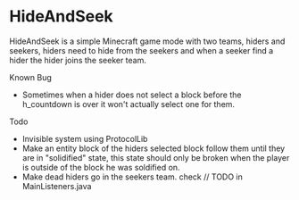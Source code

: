 # HideAndSeek
HideAndSeek is a simple Minecraft game mode with two teams, hiders and seekers, hiders need to hide from the seekers and when a seeker find a hider the hider joins the seeker team.

Known Bug
- Sometimes when a hider does not select a block before the h_countdown is over it won't actually select one for them.

Todo
- Invisible system using ProtocolLib
- Make an entity block of the hiders selected block follow them until they are in "solidified" state, 
  this state should only be broken when the player is outside of the block he was soldified on.
- Make dead hiders go in the seekers team. check // TODO in MainListeners.java
